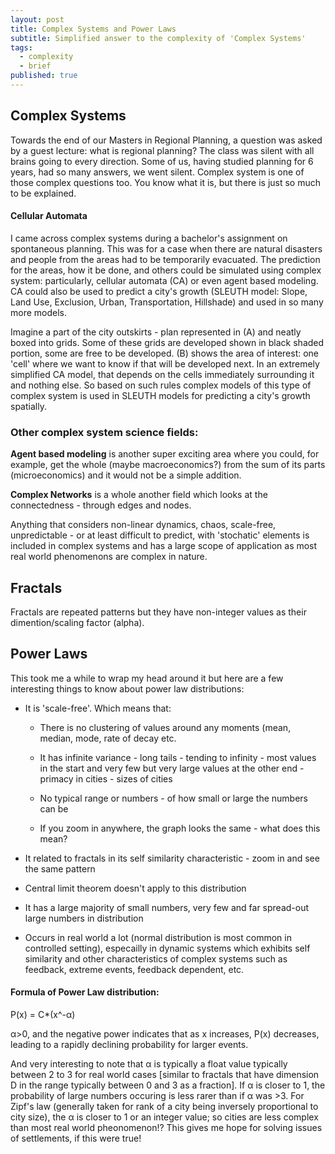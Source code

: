 ```yaml
---
layout: post
title: Complex Systems and Power Laws
subtitle: Simplified answer to the complexity of 'Complex Systems'
tags:
  - complexity
  - brief
published: true
---
```


## Complex Systems 

Towards the end of our Masters in Regional Planning, a question was asked by a guest lecture: what is regional planning? The class was silent with all brains going to every direction. Some of us, having studied planning for 6 years, had so many answers, we went silent. Complex system is one of those complex questions too. You know what it is, but there is just so much to be explained. 

#### Cellular Automata 

I came across complex systems during a bachelor's assignment on spontaneous planning. This was for a case when there are natural disasters and people from the areas had to be temporarily evacuated. The prediction for the areas, how it be done, and others could be simulated using complex system: particularly, cellular automata (CA) or even agent based modeling. CA could also be used to predict a city's growth (SLEUTH model: Slope, Land Use, Exclusion, Urban, Transportation, Hillshade) and used in so many more models.  

<!---
![image](/assets/img/CA.jpg)
--->

Imagine a part of the city outskirts - plan represented in (A) and neatly boxed into grids. Some of these grids are developed shown in black shaded portion, some are free to be developed. (B) shows the area of interest: one 'cell' where we want to know if that will be developed next. In an extremely simplified CA model, that depends on the cells immediately surrounding it and nothing else. So based on such rules complex models of this type of complex system is used in SLEUTH models for predicting a city's growth spatially. 

### Other complex system science fields:

**Agent based modeling** is another super exciting area where you could, for example, get the whole (maybe macroeconomics?) from the sum of its parts (microeconomics) and it would not be a simple addition. 

**Complex Networks** is a whole another field which looks at the connectedness - through edges and nodes.

Anything that considers non-linear dynamics, chaos, scale-free, unpredictable - or at least difficult to predict, with 'stochatic' elements is included in complex systems and has a large scope of application as most real world phenomenons are complex in nature. 

<!---
It has taken me long to understand some of the details and I am always learning something new (and also forgetting a few things along the way similar to my experience with statistics). While my journey has been self-taught, I believe, all you need is interest and time to pursue interesting things even if its not been a formal education.  
--->

## Fractals 
Fractals are repeated patterns but they have non-integer values as their dimention/scaling factor (alpha). 

## Power Laws

This took me a while to wrap my head around it but here are a few interesting things to know about power law distributions:

* It is 'scale-free'. Which means that:

	* There is no clustering of values around any moments (mean, median, mode, rate of decay etc.
    
	* It has infinite variance - long tails - tending to infinity - most values in the start and very few but very large values at the other end - primacy in cities - sizes of cities 

	* No typical range or numbers - of how small or large the numbers can be 

	* If you zoom in anywhere, the graph looks the same - what does this mean?

* It related to fractals in its self similarity characteristic - zoom in and see the same pattern 

* Central limit theorem doesn't apply to this distribution

* It has a large majority of small numbers, very few and far spread-out large numbers in distribution 

* Occurs in real world a lot (normal distribution is most common in controlled setting), especailly in dynamic systems which exhibits self similarity and other characteristics of complex systems such as feedback, extreme events, feedback dependent, etc. 


#### Formula of Power Law distribution:

P(x) = C*(x^-α)

α>0, and the negative power indicates that as x increases, P(x) decreases, leading to a rapidly declining probability for larger events.

And very interesting to note that α is typically a float value typically between 2 to 3 for real world cases [similar to fractals that have dimension D in the range typically between 0 and 3 as a fraction]. If α is closer to 1, the probability of large numbers occuring is less rarer than if α was >3. For Zipf's law (generally taken for rank of a city being inversely proportional to city size), the α is closer to 1 or an integer value; so cities are less complex than most real world pheonomenon!? This gives me hope for solving issues of settlements, if this were true! 
